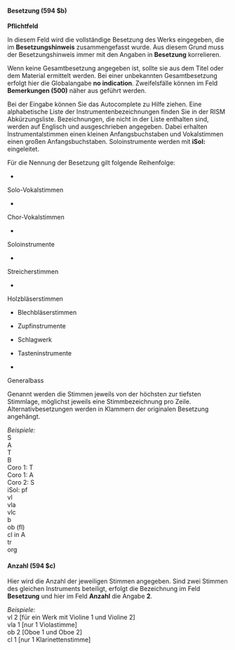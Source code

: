 #### Besetzung (594 $b)

**Pflichtfeld**  

  

In diesem Feld wird die vollständige Besetzung des Werks eingegeben, die im **Besetzungshinweis** zusammengefasst wurde. Aus diesem Grund muss der Besetzungshinweis immer mit den Angaben in **Besetzung** korrelieren.

Wenn keine Gesamtbesetzung angegeben ist, sollte sie aus dem Titel oder dem Material ermittelt werden. Bei einer unbekannten Gesamtbesetzung erfolgt hier die Globalangabe **no indication**. Zweifelsfälle können im Feld **Bemerkungen (500)** näher aus geführt werden.

Bei der Eingabe können Sie das Autocomplete zu Hilfe ziehen. Eine alphabetische Liste der Instrumentenbezeichnungen finden Sie in der RISM Abkürzungsliste. Bezeichnungen, die nicht in der Liste enthalten sind, werden auf Englisch und ausgeschrieben angegeben. Dabei erhalten Instrumentalstimmen einen kleinen Anfangsbuchstaben und Vokalstimmen einen großen Anfangsbuchstaben. Soloinstrumente werden mit **iSol:** eingeleitet.   
  

Für die Nennung der Besetzung gilt folgende Reihenfolge:

- 

Solo-Vokalstimmen

- 

Chor-Vokalstimmen

- 

Soloinstrumente

- 

Streicherstimmen

- 

Holzbläserstimmen

- Blechbläserstimmen 

- Zupfinstrumente

- Schlagwerk

- Tasteninstrumente  
- 

Generalbass

 

Genannt werden die Stimmen jeweils von der höchsten zur tiefsten Stimmlage, möglichst jeweils eine Stimmbezeichnung pro Zeile. Alternativbesetzungen werden in Klammern der originalen Besetzung angehängt.

_Beispiele:_  
S  
A  
T  
B  
Coro 1: T  
Coro 1: A  
Coro 2: S  
iSol: pf  
vl  
vla  
vlc  
b  
ob (fl)  
cl in A  
tr  
org

 

#### Anzahl (594 $c)

Hier wird die Anzahl der jeweiligen Stimmen angegeben. Sind zwei Stimmen des gleichen Instruments beteiligt, erfolgt die Bezeichnung im Feld **Besetzung** und hier im Feld **Anzahl** die Angabe  **2**.

_Beispiele:_  
vl         2 [für ein Werk mit Violine 1 und Violine 2]  
vla        1 [nur 1 Violastimme]  
ob        2 [Oboe 1 und Oboe 2]  
cl         1 [nur 1 Klarinettenstimme]
